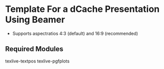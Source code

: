 # Template For a dCache Presentation Using Beamer

- Supports aspectratios 4:3 (default) and 16:9 (recommended)


## Required Modules

texlive-textpos
texlive-pgfplots
